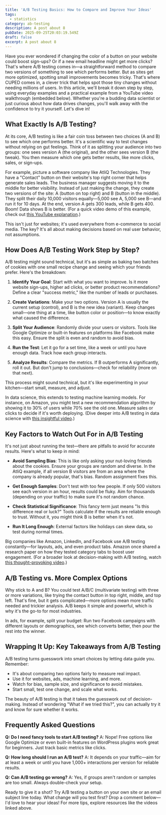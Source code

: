 ```yaml
---
title: 'A/B Testing Basics: How to Compare and Improve Your Ideas'
tags:
  - statistics
category: ab-testing
description: A post about 8
pubDate: 2025-09-25T20:03:19.549Z
draft: false
excerpt: A post about 8
---
```


Have you ever wondered if changing the color of a button on your website could boost sign-ups? Or if a new email headline might get more clicks? That's where A/B testing comes in—a straightforward method to compare two versions of something to see which performs better. But as sites get more optimized, spotting small improvements becomes tricky. That's where CUPED comes in, a clever trick that helps spot those tiny changes without needing millions of users. In this article, we'll break it down step by step, using everyday examples and a practical example from a YouTube video walkthrough (embedded below). Whether you're a budding data scientist or just curious about how data drives changes, you'll walk away with the confidence to try it yourself. Let's dive in!

## What Exactly Is A/B Testing?

At its core, A/B testing is like a fair coin toss between two choices (A and B) to see which one performs better. It's a scientific way to test changes without relying on gut feelings. Think of it as splitting your audience into two groups: one sees version A (the original), and the other sees version B (the tweak). You then measure which one gets better results, like more clicks, sales, or sign-ups.

For example, picture a software company like AtliQ Technologies. They have a "Contact" button on their website's top right corner that helps generate sales leads. The business manager suggests moving it to the middle for better visibility. Instead of just making the change, they create two versions of the site: A (button on top right) and B (button in the middle). They split their daily 10,000 visitors equally—5,000 see A, 5,000 see B—and run it for 10 days. At the end, version A gets 300 leads, while B gets 400. Boom! Data shows B is better. (For a quick video demo of this example, check out [this YouTube explanation](https://www.youtube.com/watch?v=eiIhTbFP0ls).)

This isn't just for websites; it's used everywhere from e-commerce to social media. The key? It's all about making decisions based on real user behavior, not assumptions.

## How Does A/B Testing Work Step by Step?

A/B testing might sound technical, but it's as simple as baking two batches of cookies with one small recipe change and seeing which your friends prefer. Here's the breakdown:

1. **Identify Your Goal**: Start with what you want to improve. Is it more website sign-ups, higher ad clicks, or better product recommendations? Define a clear "success metric," like the number of leads or purchases.

2. **Create Variations**: Make your two options. Version A is usually the current setup (control), and B is the new idea (variant). Keep changes small—one thing at a time, like button color or position—to know exactly what caused the difference.

3. **Split Your Audience**: Randomly divide your users or visitors. Tools like Google Optimize or built-in features on platforms like Facebook make this easy. Ensure the split is even and random to avoid bias.

4. **Run the Test**: Let it go for a set time, like a week or until you have enough data. Track how each group interacts.

5. **Analyze Results**: Compare the metrics. If B outperforms A significantly, roll it out. But don't jump to conclusions—check for reliability (more on that next).

This process might sound technical, but it's like experimenting in your kitchen—start small, measure, and adjust.

In data science, this extends to testing machine learning models. For instance, on Amazon, you might test a new recommendation algorithm by showing it to 30% of users while 70% see the old one. Measure sales or clicks to decide if it's worth deploying. (Dive deeper into A/B testing in data science with [this insightful video](https://www.youtube.com/watch?v=6BERouEM_bA).)

## Key Factors to Watch Out For in A/B Testing

It's not just about running the test—there are pitfalls to avoid for accurate results. Here's what to keep in mind:

- **Avoid Sampling Bias**: This is like only asking your nut-loving friends about the cookies. Ensure your groups are random and diverse. In the AtliQ example, if all version B visitors are from an area where the company is already popular, that's bias. Random assignment fixes this.

- **Get Enough Samples**: Don't test with too few people. If only 500 visitors see each version in an hour, results could be fluky. Aim for thousands (depending on your traffic) to make sure it's not random chance.

- **Check Statistical Significance**: This fancy term just means "Is this difference real or luck?" Tools calculate if the results are reliable enough to trust. Without it, you might think B is better when it's not.

- **Run It Long Enough**: External factors like holidays can skew data, so test during normal times.

Big companies like Amazon, LinkedIn, and Facebook use A/B testing constantly—for layouts, ads, and even product tabs. Amazon once shared a research paper on how they tested category tabs to boost user engagement. (For a broader look at decision-making with A/B testing, watch [this thought-provoking video](https://www.youtube.com/watch?v=w7IE9vf1XFk).)

## A/B Testing vs. More Complex Options

Why stick to A and B? You could test A/B/C (multivariate testing) with three or more variations, like trying the contact button in top right, middle, and top left. That's fine, but it gets complicated—more options mean more traffic needed and trickier analysis. A/B keeps it simple and powerful, which is why it's the go-to for most industries.

In ads, for example, split your budget: Run two Facebook campaigns with different layouts or demographics, see which converts better, then pour the rest into the winner.

## Wrapping It Up: Key Takeaways from A/B Testing

A/B testing turns guesswork into smart choices by letting data guide you. Remember:
- It's about comparing two options fairly to measure real impact.
- Use it for websites, ads, machine learning, and more.
- Watch for bias, sample size, and significance to avoid mistakes.
- Start small, test one change, and scale what works.

The beauty of A/B testing is that it takes the guesswork out of decision-making. Instead of wondering "What if we tried this?", you can actually try it and know for sure whether it works.

## Frequently Asked Questions

**Q: Do I need fancy tools to start A/B testing?**
A: Nope! Free options like Google Optimize or even built-in features on WordPress plugins work great for beginners. Just track basic metrics like clicks.

**Q: How long should I run an A/B test?**
A: It depends on your traffic—aim for at least a week or until you have 1,000+ interactions per version for reliable results.

**Q: Can A/B testing go wrong?**
A: Yes, if groups aren't random or samples are too small. Always double-check your setup.

Ready to give it a shot? Try A/B testing a button on your own site or an email subject line today. What change will you test first? Drop a comment below—I'd love to hear your ideas! For more tips, explore resources like the videos linked above.
